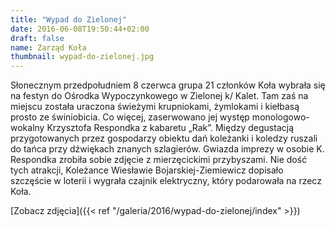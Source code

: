 ```yaml
---
title: "Wypad do Zielonej"
date: 2016-06-08T19:50:44+02:00
draft: false
name: Zarząd Koła
thumbnail: wypad-do-zielonej.jpg
---
```


Słonecznym przedpołudniem 8 czerwca grupa 21 członków Koła wybrała się na festyn do Ośrodka Wypoczynkowego w Zielonej k/ Kalet. Tam zaś na miejscu została uraczona świeżymi krupniokami, żymlokami i kiełbasą prosto ze świniobicia. Co więcej, zaserwowano jej występ monologowo-wokalny Krzysztofa Respondka z kabaretu „Rak”. Między degustacją przygotowanych przez gospodarzy obiektu dań koleżanki i koledzy ruszali do tańca przy dźwiękach znanych szlagierów. Gwiazda imprezy w osobie K. Respondka zrobiła sobie zdjęcie z mierzęcickimi przybyszami. Nie dość tych atrakcji, Koleżance Wiesławie Bojarskiej-Ziemiewicz dopisało szczęście w loterii i wygrała czajnik elektryczny, który podarowała na rzecz Koła.

[Zobacz zdjęcia]({{< ref "/galeria/2016/wypad-do-zielonej/index" >}})
